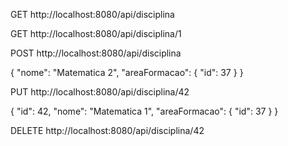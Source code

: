 

GET http://localhost:8080/api/disciplina

GET http://localhost:8080/api/disciplina/1

POST http://localhost:8080/api/disciplina

{
    "nome": "Matematica 2",
	"areaFormacao": {
    	"id": 37
	}
}

PUT http://localhost:8080/api/disciplina/42

{
	"id": 42,
    "nome": "Matematica 1",
	"areaFormacao": {
    	"id": 37
	}
} 

DELETE http://localhost:8080/api/disciplina/42